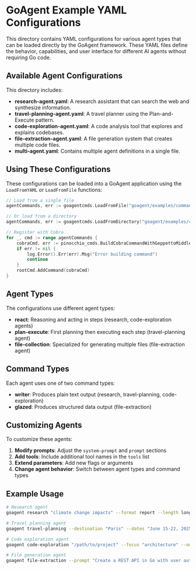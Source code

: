 # GoAgent Example YAML Configurations

This directory contains YAML configurations for various agent types that can be loaded directly by the GoAgent framework. These YAML files define the behavior, capabilities, and user interface for different AI agents without requiring Go code.

## Available Agent Configurations

This directory includes:

- **research-agent.yaml**: A research assistant that can search the web and synthesize information.
- **travel-planning-agent.yaml**: A travel planner using the Plan-and-Execute pattern.
- **code-exploration-agent.yaml**: A code analysis tool that explores and explains codebases.
- **file-extraction-agent.yaml**: A file generation system that creates multiple code files.
- **multi-agent.yaml**: Contains multiple agent definitions in a single file.

## Using These Configurations

These configurations can be loaded into a GoAgent application using the `LoadFromYAML` or `LoadFromFile` functions:

```go
// Load from a single file
agentCommands, err := goagentcmds.LoadFromFile("goagent/examples/commands/research-agent.yaml")

// Or load from a directory
agentCommands, err := goagentcmds.LoadFromDirectory("goagent/examples/commands")

// Register with Cobra
for _, cmd := range agentCommands {
    cobraCmd, err := pinocchio_cmds.BuildCobraCommandWithGeppettoMiddlewares(cmd)
    if err != nil {
        log.Error().Err(err).Msg("Error building command")
        continue
    }
    rootCmd.AddCommand(cobraCmd)
}
```

## Agent Types

The configurations use different agent types:

- **react**: Reasoning and acting in steps (research, code-exploration agents)
- **plan-execute**: First planning then executing each step (travel-planning agent)
- **file-collection**: Specialized for generating multiple files (file-extraction agent)

## Command Types

Each agent uses one of two command types:

- **writer**: Produces plain text output (research, travel-planning, code-exploration)
- **glazed**: Produces structured data output (file-extraction)

## Customizing Agents

To customize these agents:

1. **Modify prompts**: Adjust the `system-prompt` and `prompt` sections
2. **Add tools**: Include additional tool names in the `tools` list
3. **Extend parameters**: Add new flags or arguments
4. **Change agent behavior**: Switch between agent types and command types

## Example Usage

```bash
# Research agent
goagent research "climate change impacts" --format report --length long

# Travel planning agent
goagent travel-planning --destination "Paris" --dates "June 15-22, 2025" "museums, local cuisine"

# Code exploration agent
goagent code-exploration "/path/to/project" --focus "architecture" --output_format "summary"

# File generation agent
goagent file-extraction --prompt "Create a REST API in Go with user authentication" --output-directory "./my-api" --language "go"
``` 